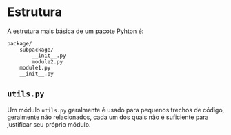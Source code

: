 # Estrutura

A estrutura mais básica de um pacote Pyhton é:
```
package/
    subpackage/
        __init__.py
        module2.py
    module1.py
    __init__.py
```

## `utils.py`

Um módulo `utils.py` geralmente é usado para pequenos trechos de código, geralmente não relacionados, cada um dos quais não é suficiente para justificar seu próprio módulo.